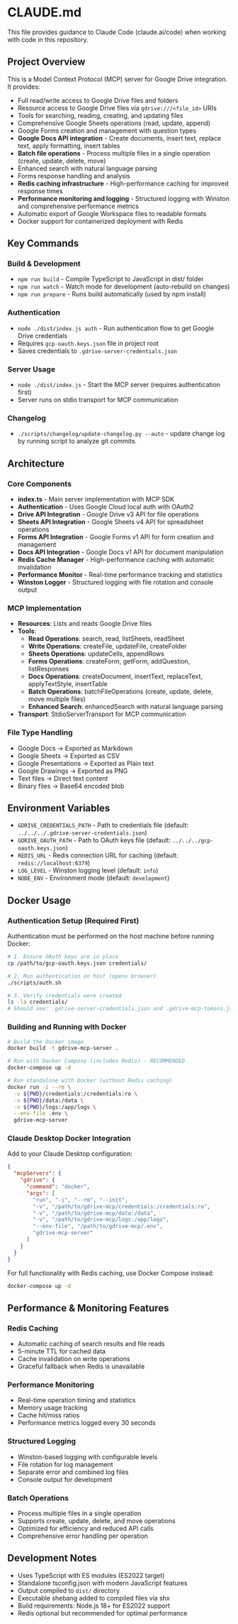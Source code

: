# CLAUDE.md

This file provides guidance to Claude Code (claude.ai/code) when working with code in this repository.

## Project Overview

This is a Model Context Protocol (MCP) server for Google Drive integration. It provides:
- Full read/write access to Google Drive files and folders
- Resource access to Google Drive files via `gdrive:///<file_id>` URIs
- Tools for searching, reading, creating, and updating files
- Comprehensive Google Sheets operations (read, update, append)
- Google Forms creation and management with question types
- **Google Docs API integration** - Create documents, insert text, replace text, apply formatting, insert tables
- **Batch file operations** - Process multiple files in a single operation (create, update, delete, move)
- Enhanced search with natural language parsing
- Forms response handling and analysis
- **Redis caching infrastructure** - High-performance caching for improved response times
- **Performance monitoring and logging** - Structured logging with Winston and comprehensive performance metrics
- Automatic export of Google Workspace files to readable formats
- Docker support for containerized deployment with Redis

## Key Commands

### Build & Development
- `npm run build` - Compile TypeScript to JavaScript in dist/ folder
- `npm run watch` - Watch mode for development (auto-rebuild on changes)
- `npm run prepare` - Runs build automatically (used by npm install)

### Authentication
- `node ./dist/index.js auth` - Run authentication flow to get Google Drive credentials
- Requires `gcp-oauth.keys.json` file in project root
- Saves credentials to `.gdrive-server-credentials.json`

### Server Usage
- `node ./dist/index.js` - Start the MCP server (requires authentication first)
- Server runs on stdio transport for MCP communication

### Changelog
- `./scripts/changelog/update-changelog.py --auto` - update change log by running script to analyze git commits. 

## Architecture

### Core Components
- **index.ts** - Main server implementation with MCP SDK
- **Authentication** - Uses Google Cloud local auth with OAuth2
- **Drive API Integration** - Google Drive v3 API for file operations
- **Sheets API Integration** - Google Sheets v4 API for spreadsheet operations
- **Forms API Integration** - Google Forms v1 API for form creation and management
- **Docs API Integration** - Google Docs v1 API for document manipulation
- **Redis Cache Manager** - High-performance caching with automatic invalidation
- **Performance Monitor** - Real-time performance tracking and statistics
- **Winston Logger** - Structured logging with file rotation and console output

### MCP Implementation
- **Resources**: Lists and reads Google Drive files
- **Tools**: 
  - **Read Operations**: search, read, listSheets, readSheet
  - **Write Operations**: createFile, updateFile, createFolder
  - **Sheets Operations**: updateCells, appendRows
  - **Forms Operations**: createForm, getForm, addQuestion, listResponses
  - **Docs Operations**: createDocument, insertText, replaceText, applyTextStyle, insertTable
  - **Batch Operations**: batchFileOperations (create, update, delete, move multiple files)
  - **Enhanced Search**: enhancedSearch with natural language parsing
- **Transport**: StdioServerTransport for MCP communication

### File Type Handling
- Google Docs → Exported as Markdown
- Google Sheets → Exported as CSV
- Google Presentations → Exported as Plain text
- Google Drawings → Exported as PNG
- Text files → Direct text content
- Binary files → Base64 encoded blob

## Environment Variables
- `GDRIVE_CREDENTIALS_PATH` - Path to credentials file (default: `../../../.gdrive-server-credentials.json`)
- `GDRIVE_OAUTH_PATH` - Path to OAuth keys file (default: `../../../gcp-oauth.keys.json`)
- `REDIS_URL` - Redis connection URL for caching (default: `redis://localhost:6379`)
- `LOG_LEVEL` - Winston logging level (default: `info`)
- `NODE_ENV` - Environment mode (default: `development`)

## Docker Usage

### Authentication Setup (Required First)
Authentication must be performed on the host machine before running Docker:

```bash
# 1. Ensure OAuth keys are in place
cp /path/to/gcp-oauth.keys.json credentials/

# 2. Run authentication on host (opens browser)
./scripts/auth.sh

# 3. Verify credentials were created
ls -la credentials/
# Should see: .gdrive-server-credentials.json and .gdrive-mcp-tokens.json
```

### Building and Running with Docker
```bash
# Build the Docker image
docker build -t gdrive-mcp-server .

# Run with Docker Compose (includes Redis) - RECOMMENDED
docker-compose up -d

# Run standalone with Docker (without Redis caching)
docker run -i --rm \
  -v ${PWD}/credentials:/credentials:ro \
  -v ${PWD}/data:/data \
  -v ${PWD}/logs:/app/logs \
  --env-file .env \
  gdrive-mcp-server
```

### Claude Desktop Docker Integration
Add to your Claude Desktop configuration:
```json
{
  "mcpServers": {
    "gdrive": {
      "command": "docker",
      "args": [
        "run", "-i", "--rm", "--init",
        "-v", "/path/to/gdrive-mcp/credentials:/credentials:ro",
        "-v", "/path/to/gdrive-mcp/data:/data",
        "-v", "/path/to/gdrive-mcp/logs:/app/logs",
        "--env-file", "/path/to/gdrive-mcp/.env",
        "gdrive-mcp-server"
      ]
    }
  }
}
```

For full functionality with Redis caching, use Docker Compose instead:
```bash
docker-compose up -d
```

## Performance & Monitoring Features

### Redis Caching
- Automatic caching of search results and file reads
- 5-minute TTL for cached data
- Cache invalidation on write operations
- Graceful fallback when Redis is unavailable

### Performance Monitoring
- Real-time operation timing and statistics
- Memory usage tracking
- Cache hit/miss ratios
- Performance metrics logged every 30 seconds

### Structured Logging
- Winston-based logging with configurable levels
- File rotation for log management
- Separate error and combined log files
- Console output for development

### Batch Operations
- Process multiple files in a single operation
- Supports create, update, delete, and move operations
- Optimized for efficiency and reduced API calls
- Comprehensive error handling per operation

## Development Notes
- Uses TypeScript with ES modules (ES2022 target)
- Standalone tsconfig.json with modern JavaScript features
- Output compiled to `dist/` directory
- Executable shebang added to compiled files via shx
- Build requirements: Node.js 18+ for ES2022 support
- Redis optional but recommended for optimal performance